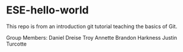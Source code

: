 # ESE-hello-world
This repo is from an introduction git tutorial teaching the basics of Git.

Group Members:
Daniel Dreise
Troy Annette
Brandon Harkness
Justin Turcotte
